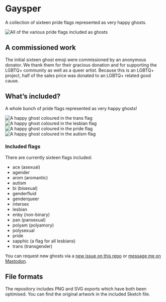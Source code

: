 # Gaysper

A collection of sixteen pride flags represented as very happy ghosts.

![All of the various pride flags included as ghosts](https://zoebijl.github.io/Gaysper/meta/Banner.png)

## A commissioned work

The initial sixteen ghost emoji were commissioned by an anonymous donator. We thank them for their gracious donation and for supporting the LGBTQ+ community as well as a queer artist. Because this is an LGBTQ+ project, half of the sales price was donated to an LGBTQ+ related good cause.

## What’s included?

A whole bunch of pride flags represented as very happy ghosts!

![A happy ghost coloured in the trans flag](https://zoebijl.github.io/Gaysper/PNG/Gaysper_Trans.png)
![A happy ghost coloured in the lesbian flag](https://zoebijl.github.io/Gaysper/PNG/Gaysper_LesbianLipstick.png)
![A happy ghost coloured in the pride flag](https://zoebijl.github.io/Gaysper/PNG/Gaysper.png)
![A happy ghost coloured in the autism flag](https://zoebijl.github.io/Gaysper/PNG/Gaysper_Autism.png)

### Included flags

There are currently sixteen flags included:

- ace (asexual)
- agender
- arom (aromantic)
- autism
- bi (bisexual)
- genderfluid
- genderqueer
- intersex
- lesbian
- enby (non-binary)
- pan (pansexual)
- polyam (polyamory)
- polysexual
- pride
- sapphic (a flag for all lesbians)
- trans (transgender)

You can request new ghosts via a [new issue on this repo](https://github.com/ZoeBijl/Gaysper/issues/new) or [message me on Mastodon](https://queer.garden/@moiety).

## File formats

The repository includes PNG and SVG exports which have both been optimised. You can find the original artwork in the included Sketch file.
